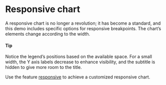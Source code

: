 # Responsive chart

A responsive chart is no longer a revolution; it has become a standard, and this demo includes specific options for responsive breakpoints. The chart’s elements change according to the width.

#### Tip
Notice the legend’s positions based on the available space. For a small width, the Y axis labels decrease to enhance visibility, and the subtitle is hidden to give more room to the title.

Use the feature [responsive](http://api.highcharts.com/highcharts/responsive) to achieve a customized responsive chart.
